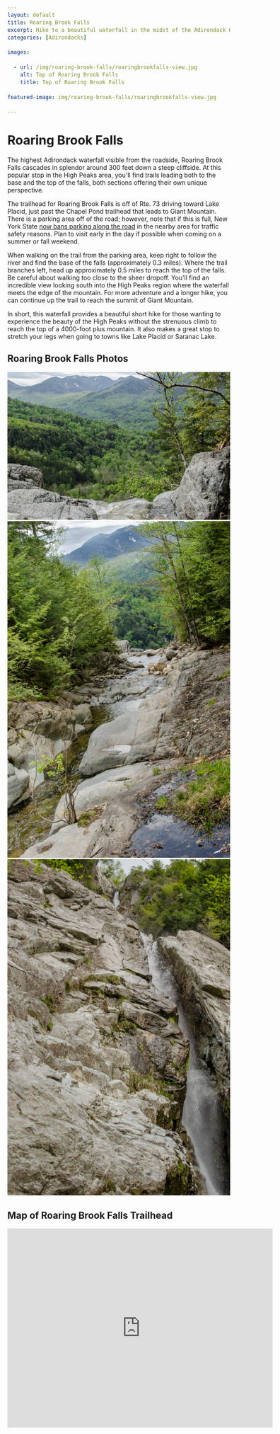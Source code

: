 ```yaml
---
layout: default
title: Roaring Brook Falls
excerpt: Hike to a beautiful waterfall in the midst of the Adirondack High Peaks Region
categories: [Adirondacks]

images:

  - url: /img/roaring-brook-falls/roaringbrookfalls-view.jpg
    alt: Top of Roaring Brook Falls
    title: Top of Roaring Brook Falls

featured-image: img/roaring-brook-falls/roaringbrookfalls-view.jpg

---
```


<h1>Roaring Brook Falls</h1>

<p>The highest Adirondack waterfall visible from the roadside, Roaring Brook Falls cascades in splendor around 300 feet down a steep cliffside. At this popular stop in the High Peaks area, you'll find trails leading both to the base and the top of the falls, both sections offering their own unique perspective.</p>

<p>The trailhead for Roaring Brook Falls is off of Rte. 73 driving toward Lake Placid, just past the Chapel Pond trailhead that leads to Giant Mountain. There is a parking area off of the road; however, note that if this is full, New York State <a href="https://dailygazette.com/article/2018/09/17/on-road-parking-banned-near-roaring-brook-falls-in-adirondacks" target="_blank">now bans parking along the road</a> in the nearby area for traffic safety reasons. Plan to visit early in the day if possible when coming on a summer or fall weekend.</p>

<p>When walking on the trail from the parking area, keep right to follow the river and find the base of the falls (approximately 0.3 miles). Where the trail branches left, head up approximately 0.5 miles to reach the top of the falls. Be careful about walking too close to the sheer dropoff. You'll find an incredible view looking south into the High Peaks region where the waterfall meets the edge of the mountain. For more adventure and a longer hike, you can continue up the trail to reach the summit of Giant Mountain.</p>

<p>In short, this waterfall provides a beautiful short hike for those wanting to experience the beauty of the High Peaks without the strenuous climb to reach the top of a 4000-foot plus mountain. It also makes a great stop to stretch your legs when going to towns like Lake Placid or Saranac Lake.</p>

<h2>Roaring Brook Falls Photos</h2>

<div class="fotorama" data-nav="thumbs" data-width="100%"
                     data-ratio="800/600"
                     data-min-width="100%"
                     data-max-width="1000"
                     data-min-height="300"
                     data-max-height="100%" >
<img src="/img/roaring-brook-falls/roaringbrookfalls-view.jpg" alt="View from the Top of the Falls"><br />
<img src="/img/roaring-brook-falls/roaringbrookfalls-top.jpg" alt="Brook Leading to Falls"><br />
<img src="/img/roaring-brook-falls/roaringbrookfalls-bottom.jpg" alt="Looking up at Roaring Brook Falls">

</div>

<h2 id="trailmap">Map of Roaring Brook Falls Trailhead</h2>

<div class="google-maps">
<iframe src="https://www.google.com/maps/embed?pb=!1m14!1m8!1m3!1d4881.077064805825!2d-73.76720219739379!3d44.15033281739446!3m2!1i1024!2i768!4f13.1!3m3!1m2!1s0x0%3A0x8ecc0f134e31365d!2sRoaring+Brook+Trailhead!5e0!3m2!1sen!2sus!4v1549735541638" width="600" height="450" frameborder="0" style="border:0" allowfullscreen></iframe></div>

